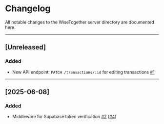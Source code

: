 # Changelog

All notable changes to the WiseTogether server directory are documented here.

---

## [Unreleased]

### Added
- New API endpoint: `PATCH /transactions/:id` for editing transactions [#1](https://github.com/WiseTogether/wisetogether-server/issues/1)

---

## [2025-06-08]

### Added
- Middleware for Supabase token verification [#2](https://github.com/WiseTogether/wisetogether-server/issues/2) ([#4](https://github.com/WiseTogether/wisetogether-server/pull/4))